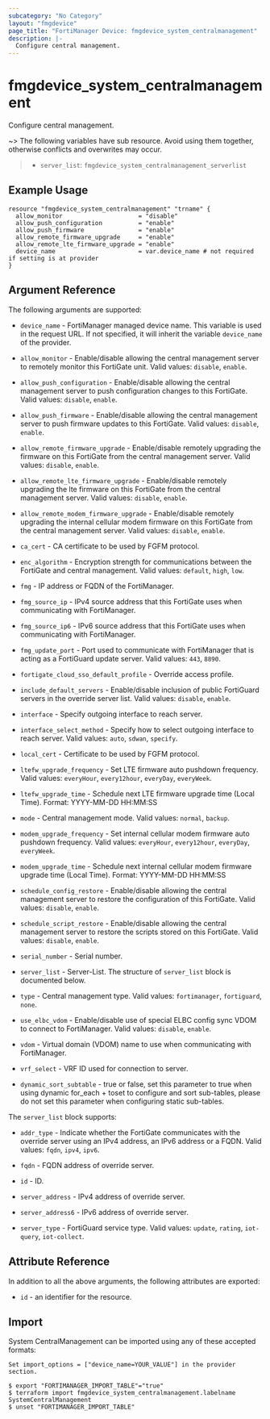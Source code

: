 ```yaml
---
subcategory: "No Category"
layout: "fmgdevice"
page_title: "FortiManager Device: fmgdevice_system_centralmanagement"
description: |-
  Configure central management.
---
```


# fmgdevice_system_centralmanagement
Configure central management.

~> The following variables have sub resource. Avoid using them together, otherwise conflicts and overwrites may occur.
>- `server_list`: `fmgdevice_system_centralmanagement_serverlist`



## Example Usage

```hcl
resource "fmgdevice_system_centralmanagement" "trname" {
  allow_monitor                     = "disable"
  allow_push_configuration          = "enable"
  allow_push_firmware               = "enable"
  allow_remote_firmware_upgrade     = "enable"
  allow_remote_lte_firmware_upgrade = "enable"
  device_name                       = var.device_name # not required if setting is at provider
}
```

## Argument Reference


The following arguments are supported:

* `device_name` - FortiManager managed device name. This variable is used in the request URL. If not specified, it will inherit the variable `device_name` of the provider.

* `allow_monitor` - Enable/disable allowing the central management server to remotely monitor this FortiGate unit. Valid values: `disable`, `enable`.

* `allow_push_configuration` - Enable/disable allowing the central management server to push configuration changes to this FortiGate. Valid values: `disable`, `enable`.

* `allow_push_firmware` - Enable/disable allowing the central management server to push firmware updates to this FortiGate. Valid values: `disable`, `enable`.

* `allow_remote_firmware_upgrade` - Enable/disable remotely upgrading the firmware on this FortiGate from the central management server. Valid values: `disable`, `enable`.

* `allow_remote_lte_firmware_upgrade` - Enable/disable remotely upgrading the lte firmware on this FortiGate from the central management server. Valid values: `disable`, `enable`.

* `allow_remote_modem_firmware_upgrade` - Enable/disable remotely upgrading the internal cellular modem firmware on this FortiGate from the central management server. Valid values: `disable`, `enable`.

* `ca_cert` - CA certificate to be used by FGFM protocol.
* `enc_algorithm` - Encryption strength for communications between the FortiGate and central management. Valid values: `default`, `high`, `low`.

* `fmg` - IP address or FQDN of the FortiManager.
* `fmg_source_ip` - IPv4 source address that this FortiGate uses when communicating with FortiManager.
* `fmg_source_ip6` - IPv6 source address that this FortiGate uses when communicating with FortiManager.
* `fmg_update_port` - Port used to communicate with FortiManager that is acting as a FortiGuard update server. Valid values: `443`, `8890`.

* `fortigate_cloud_sso_default_profile` - Override access profile.
* `include_default_servers` - Enable/disable inclusion of public FortiGuard servers in the override server list. Valid values: `disable`, `enable`.

* `interface` - Specify outgoing interface to reach server.
* `interface_select_method` - Specify how to select outgoing interface to reach server. Valid values: `auto`, `sdwan`, `specify`.

* `local_cert` - Certificate to be used by FGFM protocol.
* `ltefw_upgrade_frequency` - Set LTE firmware auto pushdown frequency. Valid values: `everyHour`, `every12hour`, `everyDay`, `everyWeek`.

* `ltefw_upgrade_time` - Schedule next LTE firmware upgrade time (Local Time). Format: YYYY-MM-DD HH:MM:SS
* `mode` - Central management mode. Valid values: `normal`, `backup`.

* `modem_upgrade_frequency` - Set internal cellular modem firmware auto pushdown frequency. Valid values: `everyHour`, `every12hour`, `everyDay`, `everyWeek`.

* `modem_upgrade_time` - Schedule next internal cellular modem firmware upgrade time (Local Time). Format: YYYY-MM-DD HH:MM:SS
* `schedule_config_restore` - Enable/disable allowing the central management server to restore the configuration of this FortiGate. Valid values: `disable`, `enable`.

* `schedule_script_restore` - Enable/disable allowing the central management server to restore the scripts stored on this FortiGate. Valid values: `disable`, `enable`.

* `serial_number` - Serial number.
* `server_list` - Server-List. The structure of `server_list` block is documented below.
* `type` - Central management type. Valid values: `fortimanager`, `fortiguard`, `none`.

* `use_elbc_vdom` - Enable/disable use of special ELBC config sync VDOM to connect to FortiManager. Valid values: `disable`, `enable`.

* `vdom` - Virtual domain (VDOM) name to use when communicating with FortiManager.
* `vrf_select` - VRF ID used for connection to server.
* `dynamic_sort_subtable` - true or false, set this parameter to true when using dynamic for_each + toset to configure and sort sub-tables, please do not set this parameter when configuring static sub-tables.

The `server_list` block supports:

* `addr_type` - Indicate whether the FortiGate communicates with the override server using an IPv4 address, an IPv6 address or a FQDN. Valid values: `fqdn`, `ipv4`, `ipv6`.

* `fqdn` - FQDN address of override server.
* `id` - ID.
* `server_address` - IPv4 address of override server.
* `server_address6` - IPv6 address of override server.
* `server_type` - FortiGuard service type. Valid values: `update`, `rating`, `iot-query`, `iot-collect`.



## Attribute Reference

In addition to all the above arguments, the following attributes are exported:
* `id` - an identifier for the resource.

## Import

System CentralManagement can be imported using any of these accepted formats:
```
Set import_options = ["device_name=YOUR_VALUE"] in the provider section.

$ export "FORTIMANAGER_IMPORT_TABLE"="true"
$ terraform import fmgdevice_system_centralmanagement.labelname SystemCentralManagement
$ unset "FORTIMANAGER_IMPORT_TABLE"
```

